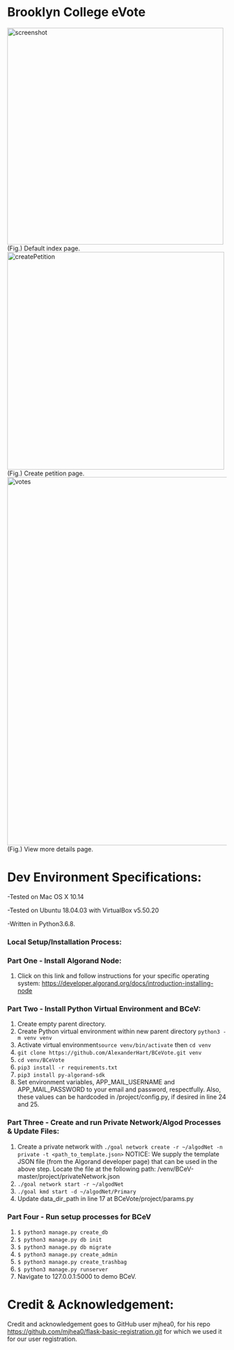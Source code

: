 # Brooklyn College eVote
<img width="496" alt="screenshot" src="https://user-images.githubusercontent.com/10848641/65827844-8a82a180-e262-11e9-9bcc-98cd4eafcf1c.png">
(Fig.) Default index page.

<img width="498" alt="createPetition" src="https://user-images.githubusercontent.com/10848641/65838085-4a0c3d80-e2cd-11e9-99a1-af29eab94e2f.png">
(Fig.) Create petition page.

<img width="843" alt="votes" src="https://user-images.githubusercontent.com/10848641/65838013-44622800-e2cc-11e9-8bf1-8672a7e5aa41.png">
(Fig.) View more details page.

# Dev Environment Specifications:
-Tested on Mac OS X 10.14

-Tested on Ubuntu 18.04.03 with VirtualBox v5.50.20

-Written in Python3.6.8.

### Local Setup/Installation Process:
### Part One - Install Algorand Node:
1. Click on this link and follow instructions for your specific operating system: https://developer.algorand.org/docs/introduction-installing-node

### Part Two - Install Python Virtual Environment and BCeV:
1. Create empty parent directory.
2. Create Python virtual environment within new parent directory `python3 -m venv venv`
3. Activate virtual environment`source venv/bin/activate` then `cd venv`
4. `git clone https://github.com/AlexanderHart/BCeVote.git venv`
5. `cd venv/BCeVote`
6. `pip3 install -r requirements.txt`
7. `pip3 install py-algorand-sdk`
8. Set environment variables, APP_MAIL_USERNAME and APP_MAIL_PASSWORD to your email and password, respectfully. Also, these values can be hardcoded in /project/config.py, if desired in line 24 and 25.

### Part Three - Create and run Private Network/Algod Processes & Update Files:
1. Create a private network with `./goal network create -r ~/algodNet -n private -t <path_to_template.json>`
NOTICE: We supply the template JSON file (from the Algorand developer page) that can be used in the above step. Locate the file at the following path: <YourParentDirectory>/venv/BCeV-master/project/privateNetwork.json
2. `./goal network start -r ~/algodNet`
3. `./goal kmd start -d ~/algodNet/Primary`
4. Update data_dir_path in line 17 at BCeVote/project/params.py

### Part Four - Run setup processes for BCeV
1. `$ python3 manage.py create_db`
2. `$ python3 manage.py db init`
3. `$ python3 manage.py db migrate`
4. `$ python3 manage.py create_admin`
5. `$ python3 manage.py create_trashbag`
6. `$ python3 manage.py runserver`
7. Navigate to 127.0.0.1:5000 to demo BCeV.

# Credit & Acknowledgement:
Credit and acknowledgement goes to GitHub user mjhea0, for his repo https://github.com/mjhea0/flask-basic-registration.git for which we used it for our user registration. 
